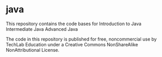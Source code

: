 java
====

This repository contains the code bases for
Introduction to Java
Intermediate Java
Advanced Java 



The code in this repository is published for free, noncommercial use by TechLab Education under a 
Creative Commons NonShareAlike NonAttributional License.
